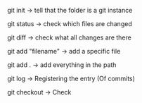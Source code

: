 git init -> tell that the folder is a git instance

git status -> check which files are changed

git diff -> check what all changes are there

git add "filename" -> add a specific file  

git add . -> add everything in the path

git log -> Registering the entry (Of commits)

git checkout -> Check 